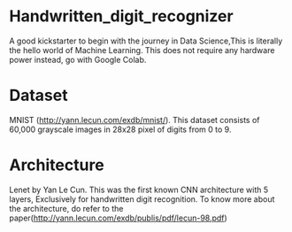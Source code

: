 # Handwritten_digit_recognizer
A good kickstarter to begin with the journey in Data Science,This is literally the hello world of Machine Learning. This does not require any hardware power instead, go with Google Colab. 
# Dataset 
MNIST (http://yann.lecun.com/exdb/mnist/). This dataset consists of 60,000 grayscale images in 28x28 pixel of digits from 0 to 9.

# Architecture 
Lenet by Yan Le Cun. This was the first known CNN architecture with 5 layers, Exclusively for handwritten digit recognition. To know more about the architecture, do refer to the paper(http://yann.lecun.com/exdb/publis/pdf/lecun-98.pdf)

